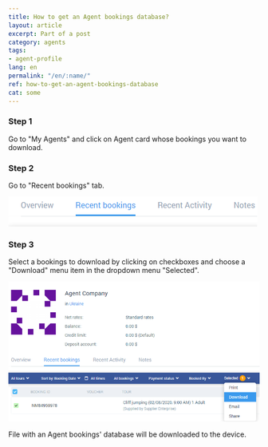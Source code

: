 ```yaml
---
title: How to get an Agent bookings database?
layout: article
excerpt: Part of a post
category: agents
tags:
- agent-profile
lang: en
permalink: "/en/:name/"
ref: how-to-get-an-agent-bookings-database
cat: some
---
```


### **Step 1**

Go to "My Agents" and click on Agent card whose bookings you want to download.

### **Step 2**

Go to "Recent bookings" tab.

![Agent_recent_bookings2](/assets/images/agent_recent_bookings2.png)

### **Step 3**

Select a bookings to download by clicking on checkboxes and choose a "Download" menu item in the dropdown menu "Selected".

![How_to_get_an_agent_bookings_database1](/assets/images/how_to_get_an_agent_bookings_database1.png)

File with an Agent bookings' database will be downloaded to the device.